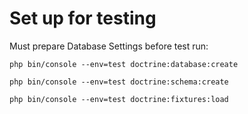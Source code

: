 # Set up for testing
Must prepare Database Settings before test run:
```shell
php bin/console --env=test doctrine:database:create

php bin/console --env=test doctrine:schema:create

php bin/console --env=test doctrine:fixtures:load
```
